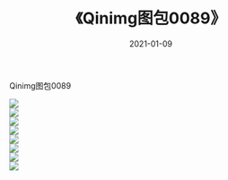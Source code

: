 ﻿---
layout: post
title:  《Qinimg图包0089》
date:   2021-01-09
img: http://imgx.orgx.ga/Qinimg图包/Qinimg图包0089/000.jpg
categories: [美女, 清纯, 唯美]
---

Qinimg图包0089

 ![](http://imgx.orgx.ga/Qinimg图包/Qinimg图包0089/001.jpg) <br>![](http://imgx.orgx.ga/Qinimg图包/Qinimg图包0089/002.jpg) <br>![](http://imgx.orgx.ga/Qinimg图包/Qinimg图包0089/003.jpg) <br>![](http://imgx.orgx.ga/Qinimg图包/Qinimg图包0089/004.jpg) <br>![](http://imgx.orgx.ga/Qinimg图包/Qinimg图包0089/005.jpg) <br>![](http://imgx.orgx.ga/Qinimg图包/Qinimg图包0089/006.jpg) <br>![](http://imgx.orgx.ga/Qinimg图包/Qinimg图包0089/007.jpg) <br>![](http://imgx.orgx.ga/Qinimg图包/Qinimg图包0089/008.jpg) <br>